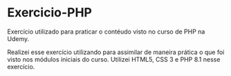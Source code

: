 # Exercicio-PHP
Exercício utilizado para praticar o contéudo visto no curso de PHP na Udemy.

Realizei esse exercício utilizando para assimilar de maneira prática o que foi visto nos módulos iniciais do curso.
Utilizei HTML5, CSS 3 e PHP 8.1 nesse exercício. 
